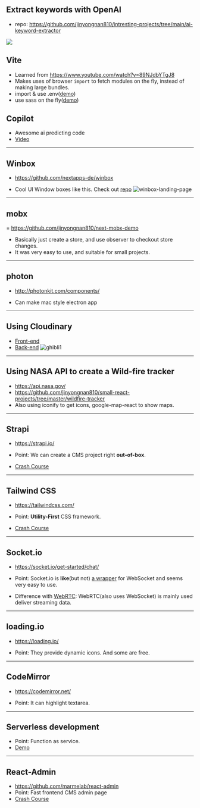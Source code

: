 ## Extract keywords with OpenAI

- repo: https://github.com/jinyongnan810/intresting-projects/tree/main/ai-keyword-extractor

![
](https://firebasestorage.googleapis.com/v0/b/mymemo-98f76.appspot.com/o/uploads%2FSIvHI3wJfEPSACxfj6WH1l53vZx1%2F66e570a9-639f-427b-9076-4227cfe7692c.png?alt=media&token=5378e038-cbdb-433d-baf5-1563811e8226)

## Vite

- Learned from https://www.youtube.com/watch?v=89NJdbYTgJ8
- Makes uses of browser `import` to fetch modules on the fly, instead of making large bundles.
- import & use .env([demo](https://github.com/jinyongnan810/intresting-projects/commit/87079ab69aa6048a8fe704e327e85ec8d32b9368))
- use sass on the fly([demo](https://github.com/jinyongnan810/intresting-projects/commit/bd2a40d3b6e5e28cffba1e1794c3e5a6a2955eb7))

## Copilot

- Awesome ai predicting code
- [Video](https://www.youtube.com/watch?v=DeO7xLXORpY)

---

## Winbox

- https://github.com/nextapps-de/winbox

- Cool UI Window boxes like this. Check out [repo](https://github.com/jinyongnan810/jinyongnan810.github.io/tree/master/Vanilla/Winbox-Landing-Page)
  ![winbox-landing-page](https://res.cloudinary.com/dsiz9ikkt/image/upload/v1622257148/bfxya0b5mq03x1revlsi.png)

---

## mobx

= https://github.com/jinyongnan810/next-mobx-demo

- Basically just create a store, and use observer to checkout store changes.
- It was very easy to use, and suitable for small projects.

---

## photon

- http://photonkit.com/components/

- Can make mac style electron app

---

## Using Cloudinary

- [Front-end](https://github.com/jinyongnan810/mymemo-2-frontend/blob/8349263e42c6e7d8501f6953436f14c2ae6ff50f/src/components/layout/FileUploader.js)
- [Back-end](https://github.com/jinyongnan810/mymemo-2/blob/master/api/memo/controllers/upload.js)
  ![ghibli1](https://res.cloudinary.com/dsiz9ikkt/image/upload/v1609504285/bfymbxi1xez9bvs0clav.jpg)

---

## Using NASA API to create a Wild-fire tracker

- https://api.nasa.gov/
- https://github.com/jinyongnan810/small-react-projects/tree/master/wildfire-tracker
- Also using iconify to get icons, google-map-react to show maps.

---

## Strapi

- https://strapi.io/

- Point: We can create a CMS project right **out-of-box**.
- [Crash Course](https://www.youtube.com/watch?v=6FnwAbd2SDY)

---

## Tailwind CSS

- https://tailwindcss.com/

- Point: **Utility-First** CSS framework.
- [Crash Course](https://www.youtube.com/watch?v=UBOj6rqRUME)

---

## Socket.io

- https://socket.io/get-started/chat/

- Point: Socket.io is **like**(but not) [a wrapper](https://socket.io/docs/) for WebSocket and seems very easy to use.
- Difference with [WebRTC](https://webrtc.org/): WebRTC(also uses WebSocket) is mainly used deliver streaming data.

---

## loading.io

- https://loading.io/

- Point: They provide dynamic icons. And some are free.

---

## CodeMirror

- https://codemirror.net/

- Point: It can highlight textarea.

---

## Serverless development

- Point: Function as service.
- [Demo](https://kentcdodds.com/blog/super-simple-start-to-serverless)

---

## React-Admin

- https://github.com/marmelab/react-admin
- Point: Fast frontend CMS admin page
- [Crash Course](https://www.youtube.com/watch?v=HRmdj-HpJyE)
